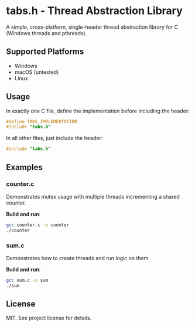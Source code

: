 # tabs.h - Thread Abstraction Library

A simple, cross-platform, single-header thread abstraction library for C (Windows threads and pthreads).

## Supported Platforms

- Windows
- macOS (untested)
- Linux

## Usage

In exactly one C file, define the implementation before including the header:

```c
#define TABS_IMPLEMENTATION
#include "tabs.h"
```

In all other files, just include the header:

```c
#include "tabs.h"
```

## Examples

### counter.c

Demonstrates mutex usage with multiple threads incrementing a shared counter. 

**Build and run**:
```bash
gcc counter.c -o counter
./counter
```

### sum.c

Demonstrates how to create threads and run logic on them

**Build and run**:
```bash
gcc sum.c -o sum
./sum
```

## License

MIT. See project license for details.
